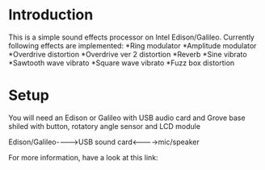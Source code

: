 # Introduction
This is a simple sound effects processor on Intel Edison/Galileo.
Currently following effects are implemented:
*Ring modulator
*Amplitude modulator
*Overdrive distortion
*Overdrive ver 2 distortion
*Reverb
*Sine vibrato
*Sawtooth wave vibrato
*Square wave vibrato
*Fuzz box distortion 

# Setup
You will need an Edison or Galileo with USB audio card and
Grove base shiled with button, rotatory angle sensor and LCD module
                                               
Edison/Galileo---->USB sound card<---->mic/speaker
   

For more information, have a look at this link:


